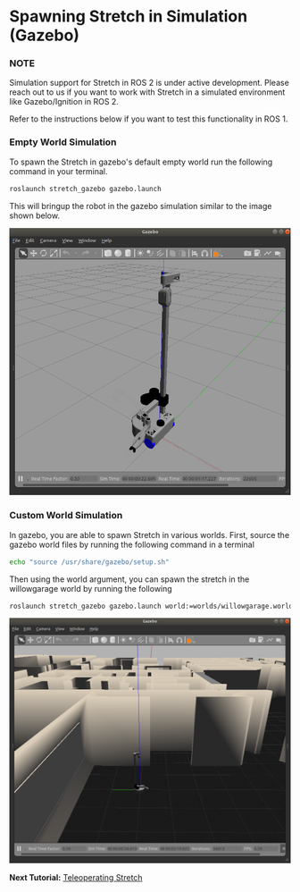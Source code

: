 # Spawning Stretch in Simulation (Gazebo)

### NOTE
Simulation support for Stretch in ROS 2 is under active development. Please reach out to us if you want to work with Stretch in a simulated environment like Gazebo/Ignition in ROS 2.

Refer to the instructions below if you want to test this functionality in ROS 1.

### Empty World Simulation
To spawn the Stretch in gazebo's default empty world run the following command in your terminal.
```bash
roslaunch stretch_gazebo gazebo.launch
```
This will bringup the robot in the gazebo simulation similar to the image shown below.

<!-- <img src="images/stretch_gazebo_empty_world.png" width="500" align="center"> -->
![image](images/stretch_gazebo_empty_world.png)

### Custom World Simulation
In gazebo, you are able to spawn Stretch in various worlds. First, source the gazebo world files by running the following command in a terminal
```BASH
echo "source /usr/share/gazebo/setup.sh"
```


Then using the world argument, you can spawn the stretch in the willowgarage world by running the following

```bash
roslaunch stretch_gazebo gazebo.launch world:=worlds/willowgarage.world
```

![image](images/stretch_willowgarage_world.png)

**Next Tutorial:** [Teleoperating Stretch](teleoperating_stretch.md)
